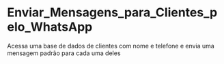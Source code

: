# Enviar_Mensagens_para_Clientes_pelo_WhatsApp
 Acessa uma base de dados de clientes com nome e telefone e envia uma mensagem padrão para cada uma deles

